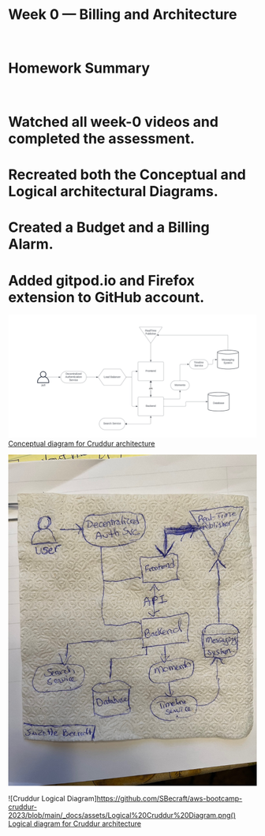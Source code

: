 # Week 0 — Billing and Architecture
&nbsp;

&NewLine;
&NewLine;


# Homework Summary
&nbsp;

# Watched all week-0 videos and completed the assessment.
# Recreated both the Conceptual and Logical architectural Diagrams.
# Created a Budget and a Billing Alarm.
# Added gitpod.io and Firefox extension to GitHub account.






![Cruddur Conceptual Diagram](https://github.com/SBecraft/aws-bootcamp-cruddur-2023/blob/main/_docs/assets/Cruddur%20Conceptual%20Diagram.png)
[Conceptual diagram for Cruddur architecture](https://lucid.app/lucidchart/1178e5b4-9c42-472d-aa73-79275784f24a/edit?viewport_loc=-857%2C3%2C3061%2C1573%2C0_0&invitationId=inv_9c09d566-cd67-41af-a5c3-2c21652d9526)
&nbsp;

&NewLine;
&NewLine;



![Napkin Cruddur Diagram](https://github.com/SBecraft/aws-bootcamp-cruddur-2023/blob/main/_docs/assets/Napkin-Crudder%20Conceptual%20Architecture.jpg)

&NewLine;
&NewLine;


![Cruddur Logical Diagram]https://github.com/SBecraft/aws-bootcamp-cruddur-2023/blob/main/_docs/assets/Logical%20Cruddur%20Diagram.png()
[Logical diagram for Cruddur architecture](https://lucid.app/lucidchart/57bebfea-4b09-4a46-8b30-bc077baa98f1/edit?viewport_loc=143%2C-85%2C3061%2C1573%2C0_0&invitationId=inv_ce98a7c1-19bd-41c3-992f-e93a96736a0d)
